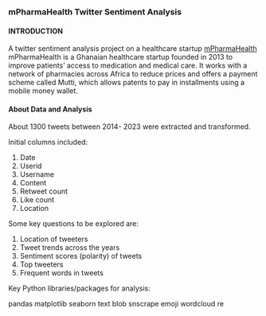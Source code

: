 ### mPharmaHealth Twitter Sentiment Analysis

#### INTRODUCTION

A twitter sentiment analysis project on a healthcare startup [mPharmaHealth](https://mpharma.com/)
mPharmaHealth is a Ghanaian healthcare startup founded in 2013 to improve patients’ access to medication and medical care.
It works with a network of pharmacies across Africa to reduce prices and offers a payment scheme called Mutti, which allows patents to pay in installments using a mobile money wallet.


#### About  Data and Analysis
About 1300 tweets  between 2014- 2023 were extracted and transformed.


Initial columns included:
1. Date 
2. Userid
3. Username
4. Content
5. Retweet count
6. Like count
7. Location

Some key questions to be explored are:

1. Location of tweeters
2. Tweet trends across the years
3. Sentiment scores (polarity) of tweets
4. Top tweeters
5. Frequent words in tweets

Key Python libraries/packages for analysis:

pandas
matplotlib
seaborn
text blob
snscrape
emoji
wordcloud
re


